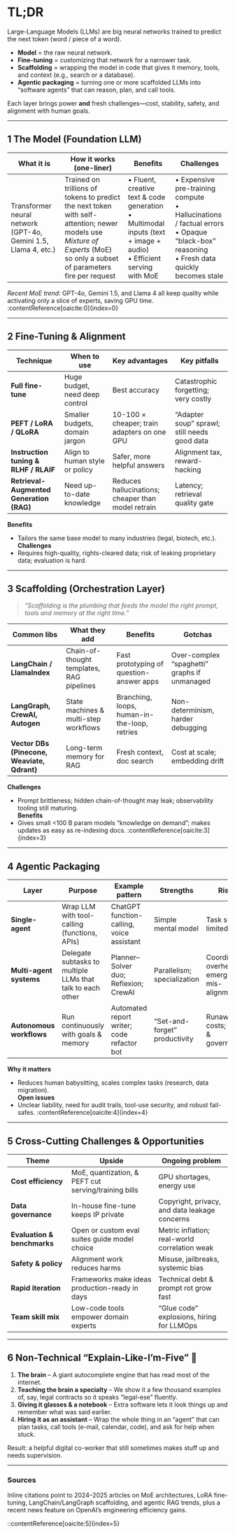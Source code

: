 
# TL;DR
Large-Language Models (LLMs) are big neural networks trained to predict the next token (word / piece of a word).  
* **Model** = the raw neural network.  
* **Fine-tuning** = customizing that network for a narrower task.  
* **Scaffolding** = wrapping the model in code that gives it memory, tools, and context (e.g., search or a database).  
* **Agentic packaging** = turning one or more scaffolded LLMs into “software agents” that can reason, plan, and call tools.  

Each layer brings power **and** fresh challenges—cost, stability, safety, and alignment with human goals.

---

## 1  The Model (Foundation LLM)
| What it is | How it works (one-liner) | Benefits | Challenges |
|------------|--------------------------|----------|------------|
| Transformer neural network (GPT-4o, Gemini 1.5, Llama 4, etc.) | Trained on trillions of tokens to predict the next token with self-attention; newer models use *Mixture of Experts* (MoE) so only a subset of parameters fire per request | • Fluent, creative text & code generation  <br>• Multimodal inputs (text + image + audio)  <br>• Efficient serving with MoE | • Expensive pre-training compute  <br>• Hallucinations / factual errors  <br>• Opaque “black-box” reasoning  <br>• Fresh data quickly becomes stale  |
*Recent MoE trend:* GPT-4o, Gemini 1.5, and Llama 4 all keep quality while activating only a slice of experts, saving GPU time. :contentReference[oaicite:0]{index=0}  

---

## 2  Fine-Tuning & Alignment
| Technique | When to use | Key advantages | Key pitfalls |
|-----------|------------|----------------|--------------|
| **Full fine-tune** | Huge budget, need deep control | Best accuracy | Catastrophic forgetting; very costly |
| **PEFT / LoRA / QLoRA** | Smaller budgets, domain jargon | 10-100 × cheaper; train adapters on one GPU | “Adapter soup” sprawl; still needs good data | :contentReference[oaicite:1]{index=1}
| **Instruction tuning & RLHF / RLAIF** | Align to human style or policy | Safer, more helpful answers | Alignment tax, reward-hacking |
| **Retrieval-Augmented Generation (RAG)** | Need up-to-date knowledge | Reduces hallucinations; cheaper than model retrain | Latency; retrieval quality gate |

**Benefits**  
* Tailors the same base model to many industries (legal, biotech, etc.).  
**Challenges**  
* Requires high-quality, rights-cleared data; risk of leaking proprietary data; evaluation is hard.

---

## 3  Scaffolding (Orchestration Layer)
> *“Scaffolding is the plumbing that feeds the model the right prompt, tools and memory at the right time.”*  

| Common libs | What they add | Benefits | Gotchas |
|-------------|--------------|----------|---------|
| **LangChain / LlamaIndex** | Chain-of-thought templates, RAG pipelines | Fast prototyping of question-answer apps | Over-complex “spaghetti” graphs if unmanaged | :contentReference[oaicite:2]{index=2}
| **LangGraph, CrewAI, Autogen** | State machines & multi-step workflows | Branching, loops, human-in-the-loop, retries | Non-determinism, harder debugging |
| **Vector DBs (Pinecone, Weaviate, Qdrant)** | Long-term memory for RAG | Fresh context, doc search | Cost at scale; embedding drift |

**Challenges**  
* Prompt brittleness; hidden chain-of-thought may leak; observability tooling still maturing.  
**Benefits**  
* Gives small <100 B param models “knowledge on demand”; makes updates as easy as re-indexing docs. :contentReference[oaicite:3]{index=3}

---

## 4  Agentic Packaging
| Layer | Purpose | Example pattern | Strengths | Risks |
|-------|---------|-----------------|-----------|-------|
| **Single-agent** | Wrap LLM with tool-calling (functions, APIs) | ChatGPT function-calling, voice assistant | Simple mental model | Task scope limited |
| **Multi-agent systems** | Delegate subtasks to multiple LLMs that talk to each other | Planner–Solver duo; Reflexion; CrewAI | Parallelism; specialization | Coordination overhead, emergent mis-alignment |
| **Autonomous workflows** | Run continuously with goals & memory | Automated report writer; code refactor bot | “Set-and-forget” productivity | Runaway costs; safety & governance |

**Why it matters**  
* Reduces human babysitting, scales complex tasks (research, data migration).  
**Open issues**  
* Unclear liability, need for audit trails, tool-use security, and robust fail-safes. :contentReference[oaicite:4]{index=4}

---

## 5  Cross-Cutting Challenges & Opportunities
| Theme | Upside | Ongoing problem |
|-------|--------|-----------------|
| **Cost efficiency** | MoE, quantization, & PEFT cut serving/training bills | GPU shortages, energy use﻿
| **Data governance** | In-house fine-tune keeps IP private | Copyright, privacy, and data leakage concerns﻿
| **Evaluation & benchmarks** | Open or custom eval suites guide model choice | Metric inflation; real-world correlation weak﻿
| **Safety & policy** | Alignment work reduces harms | Misuse, jailbreaks, systemic bias﻿
| **Rapid iteration** | Frameworks make ideas production-ready in days | Technical debt & prompt rot grow fast |
| **Team skill mix** | Low-code tools empower domain experts | “Glue code” explosions, hiring for LLMOps |

---

## 6  Non-Technical “Explain-Like-I’m-Five” 🍦
1. **The brain** – A giant autocomplete engine that has read most of the internet.  
2. **Teaching the brain a specialty** – We show it a few thousand examples of, say, legal contracts so it speaks “legal-ese” fluently.  
3. **Giving it glasses & a notebook** – Extra software lets it look things up and remember what was said earlier.  
4. **Hiring it as an assistant** – Wrap the whole thing in an “agent” that can plan tasks, call tools (e-mail, calendar, code), and ask for help when stuck.  

Result: a helpful digital co-worker that still sometimes makes stuff up and needs supervision.

---

### Sources
Inline citations point to 2024–2025 articles on MoE architectures, LoRA fine-tuning, LangChain/LangGraph scaffolding, and agentic RAG trends, plus a recent news feature on OpenAI’s engineering efficiency gains.  


::contentReference[oaicite:5]{index=5}
